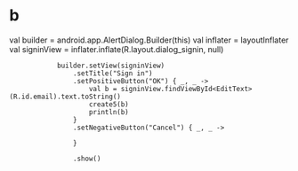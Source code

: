 # b

val builder = android.app.AlertDialog.Builder(this)
                val inflater = layoutInflater
                val signinView = inflater.inflate(R.layout.dialog_signin, null)

                builder.setView(signinView)
                    .setTitle("Sign in")
                    .setPositiveButton("OK") { _, _ ->
                        val b = signinView.findViewById<EditText>(R.id.email).text.toString()
                        create5(b)
                        println(b)
                    }
                    .setNegativeButton("Cancel") { _, _ ->

                    }

                    .show()

